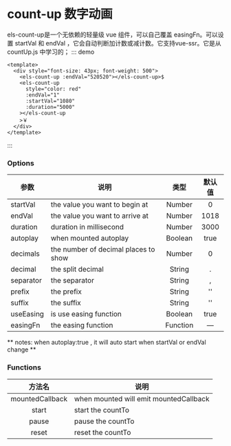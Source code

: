 # count-up 数字动画
<!-- <demo-block1 
title="示例"
 description="md-count-up是一个无依赖的轻量级 vue 组件，可以自己覆盖 easingFn。可以设置 startVal 和 endVal ，它会自动判断加计数或减计数。它支持vue-ssr。它是从 countUp.js 中学习的；">
  <md-count-up  :endVal="520520520" ></md-count-up>
  <highlight-code slot="highlight" lang="vue">
    <template>
<<< @/docs/.vuepress/components/md/count-up.vue
    </template>
  </highlight-code>
</demo-block1>
 -->
els-count-up是一个无依赖的轻量级 vue 组件，可以自己覆盖 easingFn。可以设置 startVal 和 endVal ，它会自动判断加计数或减计数。它支持vue-ssr。它是从 countUp.js 中学习的；
::: demo 
```vue 
<template>
  <div style="font-size: 43px; font-weight: 500">
    <els-count-up :endVal="520520"></els-count-up>$
    <els-count-up
      style="color: red"
      :endVal="1"
      :startVal="1080"
      :duration="5000"
    ></els-count-up
    >￥
  </div>
</template>
```

:::



### Options
|    参数    |    说明   |   类型   |	默认值	|
| -----------------  | ---------------- | :--------: | :----------: |
| startVal       | the value you want to begin at |Number| 0 |
| endVal         | the value you want to arrive at |Number | 1018 |
| duration  | duration in millisecond | Number | 3000 |
| autoplay     | when mounted autoplay | Boolean | true |
| decimals     | the number of decimal places to show | Number | 0 |
| decimal     | the split decimal | String | . |
| separator     | the separator | String | , |
| prefix     | the prefix | String | '' |
| suffix     | the suffix | String | '' |
| useEasing     | is use easing function | Boolean | true |
| easingFn     | the easing function | Function | — |

** notes: when autoplay:true , it will auto start when startVal or endVal change **


### Functions
| 方法名 | 说明   |
| :--------:   | -----  |
|    mountedCallback    |  when mounted will emit  mountedCallback  |
|    start    |  start the countTo  |
|    pause   |  pause  the countTo |
|    reset    |  reset  the countTo |

<start/>